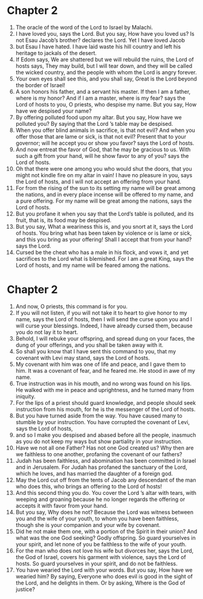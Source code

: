 # Chapter 2

1. The oracle of the word of the Lord to Israel by Malachi.
2. I have loved you, says the Lord. But you say, How have you loved us? Is not Esau Jacob’s brother? declares the Lord. Yet I have loved Jacob
3. but Esau I have hated. I have laid waste his hill country and left his heritage to jackals of the desert.
4. If Edom says, We are shattered but we will rebuild the ruins, the Lord of hosts says, They may build, but I will tear down, and they will be called the wicked country, and the people with whom the Lord is angry forever.
5. Your own eyes shall see this, and you shall say, Great is the Lord beyond the border of Israel!
6. A son honors his father, and a servant his master. If then I am a father, where is my honor? And if I am a master, where is my fear? says the Lord of hosts to you, O priests, who despise my name. But you say, How have we despised your name?
7. By offering polluted food upon my altar. But you say, How have we polluted you? By saying that the Lord ’s table may be despised.
8. When you offer blind animals in sacrifice, is that not evil? And when you offer those that are lame or sick, is that not evil? Present that to your governor; will he accept you or show you favor? says the Lord of hosts.
9. And now entreat the favor of God, that he may be gracious to us. With such a gift from your hand, will he show favor to any of you? says the Lord of hosts.
10. Oh that there were one among you who would shut the doors, that you might not kindle fire on my altar in vain! I have no pleasure in you, says the Lord of hosts, and I will not accept an offering from your hand.
11. For from the rising of the sun to its setting my name will be great among the nations, and in every place incense will be offered to my name, and a pure offering. For my name will be great among the nations, says the Lord of hosts.
12. But you profane it when you say that the Lord’s table is polluted, and its fruit, that is, its food may be despised.
13. But you say, What a weariness this is, and you snort at it, says the Lord of hosts. You bring what has been taken by violence or is lame or sick, and this you bring as your offering! Shall I accept that from your hand? says the Lord.
14. Cursed be the cheat who has a male in his flock, and vows it, and yet sacrifices to the Lord what is blemished. For I am a great King, says the Lord of hosts, and my name will be feared among the nations.

# Chapter 2

1. And now, O priests, this command is for you.
2. If you will not listen, if you will not take it to heart to give honor to my name, says the Lord of hosts, then I will send the curse upon you and I will curse your blessings. Indeed, I have already cursed them, because you do not lay it to heart.
3. Behold, I will rebuke your offspring, and spread dung on your faces, the dung of your offerings, and you shall be taken away with it.
4. So shall you know that I have sent this command to you, that my covenant with Levi may stand, says the Lord of hosts.
5. My covenant with him was one of life and peace, and I gave them to him. It was a covenant of fear, and he feared me. He stood in awe of my name.
6. True instruction was in his mouth, and no wrong was found on his lips. He walked with me in peace and uprightness, and he turned many from iniquity.
7. For the lips of a priest should guard knowledge, and people should seek instruction from his mouth, for he is the messenger of the Lord of hosts.
8. But you have turned aside from the way. You have caused many to stumble by your instruction. You have corrupted the covenant of Levi, says the Lord of hosts,
9. and so I make you despised and abased before all the people, inasmuch as you do not keep my ways but show partiality in your instruction.
10. Have we not all one Father? Has not one God created us? Why then are we faithless to one another, profaning the covenant of our fathers?
11. Judah has been faithless, and abomination has been committed in Israel and in Jerusalem. For Judah has profaned the sanctuary of the Lord, which he loves, and has married the daughter of a foreign god.
12. May the Lord cut off from the tents of Jacob any descendant of the man who does this, who brings an offering to the Lord of hosts!
13. And this second thing you do. You cover the Lord ’s altar with tears, with weeping and groaning because he no longer regards the offering or accepts it with favor from your hand.
14. But you say, Why does he not? Because the Lord was witness between you and the wife of your youth, to whom you have been faithless, though she is your companion and your wife by covenant.
15. Did he not make them one, with a portion of the Spirit in their union? And what was the one God seeking? Godly offspring. So guard yourselves in your spirit, and let none of you be faithless to the wife of your youth.
16. For the man who does not love his wife but divorces her, says the Lord, the God of Israel, covers his garment with violence, says the Lord of hosts. So guard yourselves in your spirit, and do not be faithless.
17. You have wearied the Lord with your words. But you say, How have we wearied him? By saying, Everyone who does evil is good in the sight of the Lord, and he delights in them. Or by asking, Where is the God of justice?

